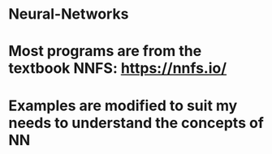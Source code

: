 # Neural-Networks
# Most programs are from the textbook NNFS: https://nnfs.io/ 
# Examples are modified to suit my needs to understand the concepts of NN 
